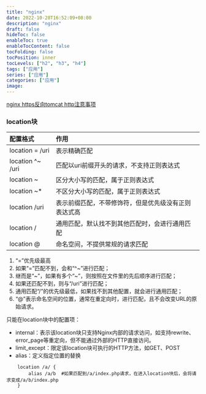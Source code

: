 ```yaml
---
title: "nginx"
date: 2022-10-28T16:52:09+08:00
description: "nginx"
draft: false
hideToc: false
enableToc: true
enableTocContent: false
tocFolding: false
tocPosition: inner
tocLevels: ["h2", "h3", "h4"]
tags: ["应用"]
series: ["应用"]
categories: ["应用"]
image:
---
```

[nginx https反向tomcat http注意事项](https://blog.csdn.net/gggauss/article/details/79400665)

### location块

| 配置格式 | 作用 |
| :--- | :--- |
| location = /uri | 表示精确匹配 |
| location ^~ /uri | 匹配以uri前缀开头的请求，不支持正则表达式 |
| location ~ | 区分大小写的匹配，属于正则表达式 |
| location ~\* | 不区分大小写的匹配，属于正则表达式 |
| location /uri | 表示前缀匹配，不带修饰符，但是优先级没有正则表达式高 |
| location / | 通用匹配，默认找不到其他匹配时，会进行通用匹配 |
| location @ | 命名空间，不提供常规的请求匹配 |

1. “=”优先级最高
2. 如果“=”匹配不到，会和“^~”进行匹配；
3. 继而是“~”，如果有多个“~”，则按照在文件里的先后顺序进行匹配；
4. 如果还匹配不到，则与“/uri”进行匹配；
5. 通用匹配“/”的优先级最低，如果找不到其他配置，就会进行通用匹配；
6. “@”表示命名空间的位置，通常在重定向时，进行匹配，且不会改变URL的原始请求。

只能在location块中的配置项：

* internal：表示该location块只支持Nginx内部的请求访问，如支持rewrite、error\_page等重定向，但不能通过外部的HTTP直接访问。
* limit\_except：限定该location块可执行的HTTP方法，如GET、POST
* alias：定义指定位置的替换

```
    location /a/ {
        alias /a/b  #如果匹配到/a/index.php请求，在进入location块后，会将请求变成/a/b/index.php
    }
```



